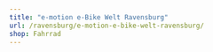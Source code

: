 ```yaml
---
title: "e-motion e-Bike Welt Ravensburg"
url: /ravensburg/e-motion-e-bike-welt-ravensburg/
shop: Fahrrad
---
```

